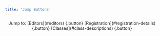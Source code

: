 ```yaml
---
title: 'Jump Buttons'
---
```


<center markdown="1">
Jump to: [Editors](#editors) {.button} [Registration](#registration-details) {.button} [Classes](#class-descriptions) {.button}
</center>